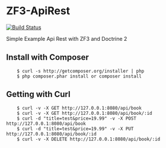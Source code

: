 # ZF3-ApiRest

[![Build Status](https://travis-ci.org/Tony133/ZF3-ApiRest.svg?branch=master)](https://travis-ci.org/Tony133/ZF3-ApiRest)

Simple Example Api Rest with ZF3 and Doctrine 2

## Install with Composer

```
	$ curl -s http://getcomposer.org/installer | php
	$ php composer.phar install or composer install
```

## Getting with Curl

```
	$ curl -v -X GET http://127.0.0.1:8080/api/book
	$ curl -v -X GET http://127.0.0.1:8080/api/book/:id
	$ curl -d "title=test&price=19.99" -v -X POST http://127.0.0.1:8080/api/book
	$ curl -d "title=test&price=19.99" -v -X PUT http://127.0.0.1:8080/api/book/:id
	$ curl -v -X DELETE http://127.0.0.1:8080/api/book/:id
```

